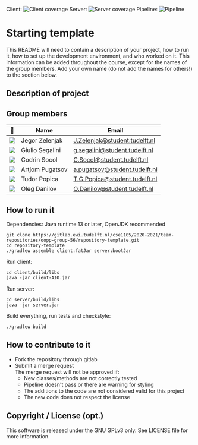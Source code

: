Client: ![Client coverage](https://gitlab.ewi.tudelft.nl/cse1105/2020-2021/team-repositories/oopp-group-56/repository-template/badges/development/coverage.svg?job=client-test)
Server: ![Server coverage](https://gitlab.ewi.tudelft.nl/cse1105/2020-2021/team-repositories/oopp-group-56/repository-template/badges/development/coverage.svg?job=server-test)
Pipeline: ![Pipeline](https://gitlab.ewi.tudelft.nl/cse1105/2020-2021/team-repositories/oopp-group-56/repository-template/badges/development/pipeline.svg)

# Starting template

This README will need to contain a description of your project, how to run it, how to set up the development environment, and who worked on it.
This information can be added throughout the course, except for the names of the group members.
Add your own name (do not add the names for others!) to the section below.

## Description of project

## Group members

| 📸 | Name | Email |
|---|---|---|
| ![](https://eu.ui-avatars.com/api/?name=JZ&length=4&size=50&color=DDD&background=FF0000&font-size=0.325) | Jegor Zelenjak | J.Zelenjak@student.tudelft.nl |
| ![](https://eu.ui-avatars.com/api/?name=GS&length=2&size=50&color=DDD&background=0049ff&font-size=0.325) | Giulio Segalini | g.segalini@student.tudelft.nl |
| ![](https://eu.ui-avatars.com/api/?name=CS&length=4&size=50&color=DDD&background=777&font-size=0.325) | Codrin Socol | C.Socol@student.tudelft.nl |
| ![](https://eu.ui-avatars.com/api/?name=AP&length=4&size=50&color=DDD&background=236&font-size=0.325) | Artjom Pugatsov | a.pugatsov@student.tudelft.nl |
| ![](https://eu.ui-avatars.com/api/?name=TP&length=2&size=50&color=DDD&background=236&font-size=0.325) | Tudor Popica | T.G.Popica@student.tudelft.nl |
| ![](https://eu.ui-avatars.com/api/?name=OD&length=2&size=50&color=DDD&background=0049ff&font-size=0.325) | Oleg Danilov | O.Danilov@student.tudelft.nl |


## How to run it
Dependencies: Java runtime 13 or later, OpenJDK recommended <br>
````shell
git clone https://gitlab.ewi.tudelft.nl/cse1105/2020-2021/team-repositories/oopp-group-56/repository-template.git
cd repository-template
./gradlew assemble client:fatJar server:bootJar
````

Run client:<br>
```shell
cd client/build/libs
java -jar client-AIO.jar
```

Run server:<br>
```shell
cd server/build/libs
java -jar server.jar
```

Build everything, run tests and checkstyle:<br>
```shell
./gradlew build
```

## How to contribute to it
- Fork the repository through gitlab
- Submit a merge request <br>
The merge request will not be approved if:
    - New classes/methods are not correctly tested
    - Pipeline doesn't pass or there are warning for styling
    - The additions to the code are not considered valid for this project
    - The new code does not respect the license
    
## Copyright / License (opt.)
This software is released under the GNU GPLv3 only. See LICENSE file for more information.